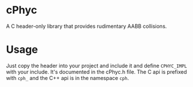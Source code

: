 # cPhyc
A C header-only library that provides rudimentary AABB collisions.
<br>
# Usage
Just copy the header into your project and include it and define `CPHYC_IMPL` with your include. It's documented in the cPhyc.h file. The C api is prefixed with `cph_` and the C++ api is in the namespace `cph`.

